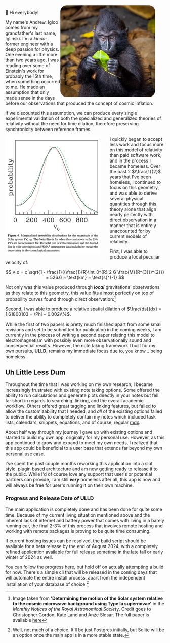 <img src="./woah.JPG" width=300 align=right style="border-radius: 20px; margin: auto 30px auto auto; position: relative"/>

👋 Hi everybody!

My name's Andrew. Igloo comes from my grandfather's last name, Iglinski. I'm a _kinda_-former engineer with a deep passion for physics. One evening a little more than two years ago, I was reading over some of Einstein's work for probably the 15th time, when something occurred to me. He made an assumption that only made sense in the days before our observations that produced the concept of cosmic inflation.

If we discounted this assumption, we can produce every single experimental validation of both the specialized and generalized theories of relativity without the need for time dilation, therefore preserving synchronicity between reference frames.

<img src="./pvProbability.png" width=300 align=left style="margin: auto 30px auto auto; position: relative"/>

I quickly began to accept less work and focus more on this model of relativity than paid software work, and in the process I became homeless. Over the past 2 $\\frac{1}{2}$ years that I've been homeless, I continued to focus on this geometry, and was able to derive several physical quantities through this theory alone that align nearly perfectly with direct observation in a manner that is entirely unaccounted for by current models of relativity.

First, I was able to produce a local peculiar velocity of:

$$
v_o = c \sqrt{1 - \frac{1}{(\frac{1}{R}\int_0^{R} 2 G \frac{M}{R^{3}})^{2}}} = 526.6 ~ \text{km} ~ \text{s}^{-1}
$$

Not only was this value produced through **_local_** gravitational observations as they relate to this geometry, this value fits almost perfectly on top of probability curves found through direct observation:[^1]

Second, I was able to produce a relative spatial dilation of $\frac{ds}{dx} = 1.61800103 = \Phi + 0.002\\%$.

While the first of two papers is pretty much finished apart from some small revisions and set to be submitted for publication in the coming weeks, I am currently in the process of writing a second paper relating this model to electromagnetism with possibly even more observationally sound and consequential results. However, the note taking framework I built for my own pursuits, **ULLD**, remains my immediate focus due to, you know... being homeless.

## Uh Little Less Dum

Throughout the time that I was working on my own research, I became increasingly frustrated with existing note taking options. Some offered the ability to run calculations and generate plots directly in your notes but fell far short in regards to searching, linking, and the overall academic workflow. Others offered great tagging and linking features, but failed to allow the customizability that I needed, and _all_ of the existing options failed to deliver the ability to completely contain my notes which included task lists, calendars, snippets, equations, and of course, regular [mdx](https://mdxjs.com/).

About half way through my journey I gave up with existing options and started to build my own app, originally for my personal use. However, as this app continued to grow and expand to meet my own needs, I realized that this app could be beneficial to a user base that extends far beyond my own personal use case.

I've spent the past couple months reworking this application into a slot style, plugin based architecture and am now getting ready to release it to the public. While I'd of course love any support that user's or potential partners can provide, I am still **_very_** homeless after all, this app is now and will always be free for user's running it on their own machine.

### Progress and Release Date of ULLD

The main application is completely done and has been done for quite some time. Because of my current living situation mentioned above and the inherent lack of internet and battery power that comes with living in a barely running car, the final 2-3% of this process that involves remote hosting and working with remote packages is proving to be quite time consuming.

If current hosting issues can be resolved, the build script should be available for a beta release by the end of August 2024, with a completely refined application available for full release sometime in the late fall or early winter of 2024 as well.

You can follow the progress [here](uhlittlelessdum.com), but hold off on actually attempting a build for now. There's a simple cli that will be released in the coming days that will automate the entire install process, apart from the independent installation of your database of choice.[^2]

[^1]: Image taken from **'Determining the motion of the Solar system relative to the cosmic microwave background using Type Ia supernovae'** in the _Monthly Notices of the Royal Astronomical Society_. Credit goes to Christopher Gordon, Kate Land and Anže Slosar. The full paper is available [here](https://doi.org/10.1111/j.1365-2966.2008.13239.x)

[^2]: Well, not much of a choice. It'll be just Postgres initially, but Sqlite will be an option once the main app is in a more stable state.
